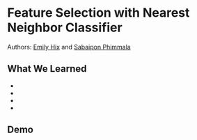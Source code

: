# Feature Selection with Nearest Neighbor Classifier
 
Authors: [Emily Hix](https://github.com/emilyhix) and [Sabaipon Phimmala](https://github.com/bphimmala)

 ## What We Learned
- 
- 
- 
- 
  
 ## Demo
